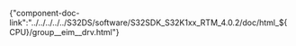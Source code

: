 {"component-doc-link":"../../../../../S32DS/software/S32SDK_S32K1xx_RTM_4.0.2/doc/html_${CPU}/group__eim__drv.html"}
